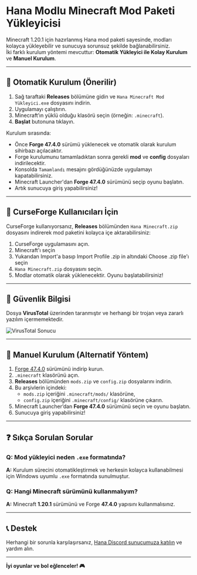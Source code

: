 # Hana Modlu Minecraft Mod Paketi Yükleyicisi

Minecraft 1.20.1 için hazırlanmış Hana mod paketi sayesinde, modları kolayca yükleyebilir ve sunucuya sorunsuz şekilde bağlanabilirsiniz.  
İki farklı kurulum yöntemi mevcuttur: **Otomatik Yükleyici ile Kolay Kurulum** ve **Manuel Kurulum**.

---

## 🔧 Otomatik Kurulum (Önerilir)

1. Sağ taraftaki **Releases** bölümüne gidin ve `Hana Minecraft Mod Yükleyici.exe` dosyasını indirin.
2. Uygulamayı çalıştırın.
3. Minecraft’ın yüklü olduğu klasörü seçin (örneğin: `.minecraft`).
4. **Başlat** butonuna tıklayın.

Kurulum sırasında:

- Önce **Forge 47.4.0** sürümü yüklenecek ve otomatik olarak kurulum sihirbazı açılacaktır.
- Forge kurulumunu tamamladıktan sonra gerekli **mod** ve **config** dosyaları indirilecektir.
- Konsolda `Tamamlandı` mesajını gördüğünüzde uygulamayı kapatabilirsiniz.
- Minecraft Launcher'dan **Forge 47.4.0** sürümünü seçip oyunu başlatın.
- Artık sunucuya giriş yapabilirsiniz!

---

## 🔁 CurseForge Kullanıcıları İçin

CurseForge kullanıyorsanız, **Releases** bölümünden `Hana Minecraft.zip` dosyasını indirerek mod paketini kolayca içe aktarabilirsiniz:

1. CurseForge uygulamasını açın.
2. Minecraft'ı seçin
3. Yukarıdan Import'a basıp Import Profile .zip in altındaki Choose .zip file'ı seçin
4. `Hana Minecraft.zip` dosyasını seçin.
5. Modlar otomatik olarak yüklenecektir. Oyunu başlatabilirsiniz!

---

## 🔐 Güvenlik Bilgisi

Dosya **VirusTotal** üzerinden taranmıştır ve herhangi bir trojan veya zararlı yazılım içermemektedir.

![VirusTotal Sonucu](https://i.imgur.com/0LxQ35W.png)

---

## 🧰 Manuel Kurulum (Alternatif Yöntem)

1. [Forge 47.4.0](https://files.minecraftforge.net/net/minecraftforge/forge/index_1.20.1.html) sürümünü indirip kurun.
2. `.minecraft` klasörünü açın.
3. **Releases** bölümünden `mods.zip` ve `config.zip` dosyalarını indirin.
4. Bu arşivlerin içindeki:
   - `mods.zip` içeriğini `.minecraft/mods/` klasörüne,
   - `config.zip` içeriğini `.minecraft/config/` klasörüne çıkarın.
5. Minecraft Launcher’dan **Forge 47.4.0** sürümünü seçin ve oyunu başlatın.
6. Sunucuya giriş yapabilirsiniz!

---

## ❓ Sıkça Sorulan Sorular

### Q: Mod yükleyici neden `.exe` formatında?
**A:** Kurulum sürecini otomatikleştirmek ve herkesin kolayca kullanabilmesi için Windows uyumlu `.exe` formatında sunulmuştur.

### Q: Hangi Minecraft sürümünü kullanmalıyım?
**A:** Minecraft **1.20.1** sürümünü ve Forge **47.4.0** yapısını kullanmalısınız.

---

## 📞 Destek

Herhangi bir sorunla karşılaşırsanız, [Hana Discord sunucumuza katılın](https://discord.gg/hana) ve yardım alın.

---

**İyi oyunlar ve bol eğlenceler! 🎮**
